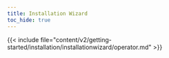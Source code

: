 ```yaml
--- 
title: Installation Wizard
toc_hide: true 
---
```

  {{< include file="content/v2/getting-started/installation/installationwizard/operator.md" >}}
